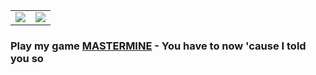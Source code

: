 <!--
**adamsoutar/adamsoutar** is a ✨ _special_ ✨ repository because its `README.md` (this file) appears on your GitHub profile.

Here are some ideas to get you started:

- 🔭 I’m currently working on ...
- 🌱 I’m currently learning ...
- 👯 I’m looking to collaborate on ...
- 🤔 I’m looking for help with ...
- 💬 Ask me about ...
- 📫 How to reach me: ...
- 😄 Pronouns: ...
- ⚡ Fun fact: ...
-->

<table><tbody><tr><td><img src="https://github-readme-stats.vercel.app/api?username=adamsoutar" /></td><td><img src="https://github-readme-stats.vercel.app/api/top-langs/?username=adamsoutar&exclude_repo=GitBot&layout=compact" /></td></td></tbody></table>

### Play my game <a href="https://adamsoutar.itch.io/mastermine">MASTERMINE</a> - You have to now 'cause I told you so
